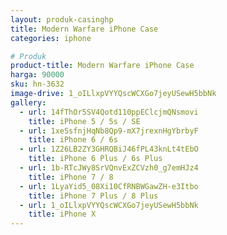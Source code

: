 ```yaml
---
layout: produk-casinghp
title: Modern Warfare iPhone Case
categories: iphone

# Produk
product-title: Modern Warfare iPhone Case
harga: 90000
sku: hn-3632
image-drive: 1_oILlxpVYYQscWCXGo7jeyUSewH5bbNk
gallery:
  - url: 14fThOr5SV4Qotd110ppEClcjmQNsmovi
    title: iPhone 5 / 5s / SE
  - url: 1xeSsfnjHqNb8Qp9-mX7jrexnHgYbrbyF
    title: iPhone 6 / 6s
  - url: 1Z26LB2ZY3GHRQBiJ46fPL43knLt4tEbO
    title: iPhone 6 Plus / 6s Plus
  - url: 1b-RTcJWy8SrVQnvExZCVzh0_g7emHJz4
    title: iPhone 7 / 8
  - url: 1LyaYid5_08Xi10CfRNBWGawZH-e3Itbo
    title: iPhone 7 Plus / 8 Plus
  - url: 1_oILlxpVYYQscWCXGo7jeyUSewH5bbNk
    title: iPhone X
---
```

